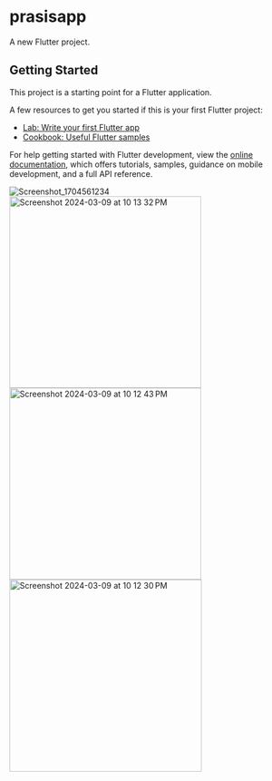 # prasisapp

A new Flutter project.

## Getting Started

This project is a starting point for a Flutter application.

A few resources to get you started if this is your first Flutter project:

- [Lab: Write your first Flutter app](https://docs.flutter.dev/get-started/codelab)
- [Cookbook: Useful Flutter samples](https://docs.flutter.dev/cookbook)

For help getting started with Flutter development, view the
[online documentation](https://docs.flutter.dev/), which offers tutorials,
samples, guidance on mobile development, and a full API reference.


![Screenshot_1704561234](https://github.com/RiteshBista/smart-Agriculture/assets/29357047/f32423fd-b8e0-41da-8d98-2234b9dcae53)
<img width="338" alt="Screenshot 2024-03-09 at 10 13 32 PM" src="https://github.com/RiteshBista/smart-Agriculture/assets/29357047/f974481a-a243-477a-863b-8cc47fce87ba">
<img width="338" alt="Screenshot 2024-03-09 at 10 12 43 PM" src="https://github.com/RiteshBista/smart-Agriculture/assets/29357047/5bdfe682-c97c-4a3f-8396-ee8b12f88f69">
<img width="339" alt="Screenshot 2024-03-09 at 10 12 30 PM" src="https://github.com/RiteshBista/smart-Agriculture/assets/29357047/348e0a06-6113-4076-86a1-b8c581b3dc72">
